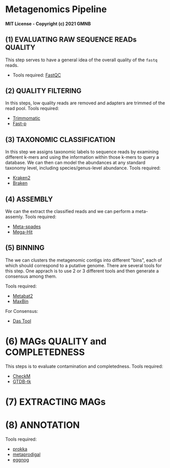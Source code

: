 # Metagenomics Pipeline

#### MIT License - Copyright (c) 2021 GMNB

## **(1)** EVALUATING RAW SEQUENCE READs QUALITY

This step serves to have a general idea of the overall quality of the `fastq` reads.
* Tools required: [FastQC](https://www.bioinformatics.babraham.ac.uk/projects/fastqc/)<br>

## **(2)** QUALITY FILTERING

In this steps, low quality reads are removed and adapters are trimmed of the read pool.
Tools required:<br>
* [Trimmomatic](http://www.usadellab.org/cms/?page=trimmomatic)<br>
* [Fast-p](https://github.com/OpenGene/fastp#fastp)<br>

## **(3)** TAXONOMIC CLASSIFICATION

In this step we assigns taxonomic labels to sequence reads by examining different k-mers and using the information within those k-mers to query a database. We can then can model the abundances at any standard taxonomy level, including species/genus-level abundance.
Tools required:<br>
* [Kraken2](https://ccb.jhu.edu/software/kraken2/)<br>
* [Braken](https://ccb.jhu.edu/software/bracken/)<br>

## **(4)** ASSEMBLY

We can the extract the classified reads and we can perform a meta-assemly.
Tools required:<br>
* [Meta-spades](https://github.com/ablab/spades)<br>
* [Mega-Hit](https://github.com/voutcn/megahit)<br>

## **(5)** BINNING

The we can clusters the metagenomic contigs into different "bins", each of which should correspond to a putative genome. There are several tools for this step. One apprach is to use 2 or 3 different tools and then generate a consensus among them.

Tools required:<br>
* [Metabat2](https://bitbucket.org/berkeleylab/metabat/src/master/)<br>
* [MaxBin](https://sourceforge.net/projects/maxbin2/)<br>

For Consensus:<br>
* [Das Tool](https://github.com/cmks/DAS_Tool)<br>

# **(6)** MAGs QUALITY and COMPLETEDNESS
This steps is to evaluate contamination and completedness.
Tools required:<br>
* [CheckM](https://ecogenomics.github.io/CheckM/)<br>
* [GTDB-tk](https://github.com/Ecogenomics/GTDBTk)<br>

# **(7)** EXTRACTING MAGs

# **(8)** ANNOTATION
Tools required:<br>
* [prokka](https://github.com/tseemann/prokka)<br>
* [metaprodigal](https://github.com/hyattpd/Prodigal)<br>
* [eggnog](https://github.com/eggnogdb/eggnog-mapper)<br>
